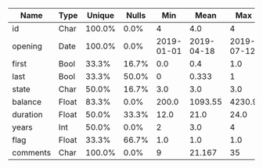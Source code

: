 | Name     | Type   | Unique  | Nulls   |  Min       |  Mean      |  Max       |
| ----     | ------ | ------- | ------- |  ---       |  ----      |  ---       |
| id       | Char   |  100.0% |    0.0% |          4 |        4.0 |          4 |
| opening  | Date   |  100.0% |    0.0% | 2019-01-01 | 2019-04-18 | 2019-07-12 |
| first    | Bool   |   33.3% |   16.7% |        0.0 |        0.4 |        1.0 |
| last     | Bool   |   33.3% |   50.0% |          0 |      0.333 |          1 |
| state    | Char   |   50.0% |   16.7% |        3.0 |        3.0 |        3.0 |
| balance  | Float  |   83.3% |    0.0% |      200.0 |    1093.55 |     4230.9 |
| duration | Float  |   50.0% |   33.3% |       12.0 |       21.0 |       24.0 |
| years    | Int    |   50.0% |    0.0% |          2 |        3.0 |          4 |
| flag     | Float  |   33.3% |   66.7% |        1.0 |        1.0 |        1.0 |
| comments | Char   |  100.0% |    0.0% |          9 |     21.167 |         35 |
